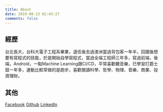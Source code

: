 ```yaml
---
title: About
date: 2019-08-23 02:43:27
comments: false
---
```


## 經歷

台北長大，台科大電子工程系畢業，退伍後去過澳洲當過背包客一年半，回國後想要有寫程式的技能，於是開始自學寫程式，當過全端工程師三年多，寫過前端，後端，Android，一點Machine Learning跟CI/CD，平常喜歡聽音樂，已學習打爵士鼓一年多，運動比較常做的是跑步，喜歡閱讀科學、哲學、物理、音樂、商業、投資理財。

## 其他

[Facebook](https://www.facebook.com/wayne.chang.taipei)
[Github](https://github.com/ThisWayne)
[LinkedIn](www.linkedin.com/in/chewei)
